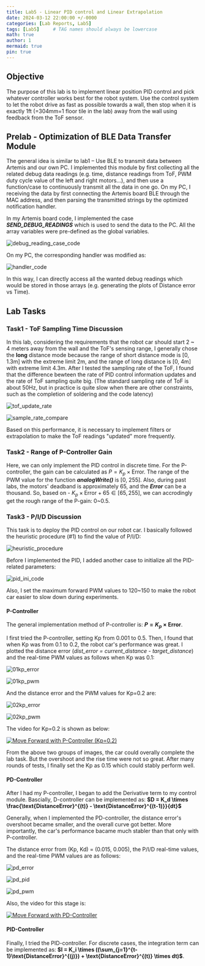 ```yaml
---
title: Lab5 - Linear PID control and Linear Extrapolation
date: 2024-03-12 22:00:00 +/-0000
categories: [Lab Reports, Lab5]
tags: [Lab5]     # TAG names should always be lowercase
math: true
author: 1
mermaid: true
pin: true
---
```


## Objective

The purpose of this lab is to implement linear position PID control and pick whatever controller works best for the robot system. Use the control system to let the robot drive as fast as possible towards a wall, then stop when it is exactly 1ft (=304mm=1 floor tile in the lab) away from the wall using feedback from the ToF sensor.

## Prelab - Optimization of BLE Data Transfer Module

The general idea is similar to lab1 – Use BLE to transmit data between Artemis and our own PC. I implemented this module by first collecting all the related debug data readings (e.g. time, distance readings from ToF, PWM duty cycle value of the left and right motors...), and then use a function/case to continuously transmit all the data in one go. On my PC, I receiving the data by first connecting the Artemis board BLE through the MAC address, and then parsing the transmitted strings by the optimized notification handler.

In my Artemis board code, I implemented the case ***SEND_DEBUG_READINGS*** which is used to send the data to the PC. All the array variables were pre-defined as the global variables.

![debug_reading_case_code](/assets/images/lab5/debug_reading_case_code.png "debug_reading_case_code")

On my PC, the corresponding handler was modified as:

![handler_code](/assets/images/lab5/handler_code.png "handler_code")

In this way, I can directly access all the wanted debug readings which would be stored in those arrays (e.g. generating the plots of Distance error vs Time).

## Lab Tasks

### Task1 - ToF Sampling Time Discussion

In this lab, considering the requirements that the robot car should start 2 ~ 4 meters away from the wall and the ToF's sensing range, I generally chose the **long** distance mode because the range of short distance mode is [0, 1.3m] with the extreme limit 2m, and the range of long distance is [0, 4m] with extreme limit 4.3m. After I tested the sampling rate of the ToF, I found that the difference bewteen the rate of PID control information updates and the rate of ToF sampling quite big. (The standard sampling rate of ToF is about 50Hz, but in practice is quite slow when there are other constraints, such as the completion of soldering and the code latency)

![tof_update_rate](/assets/images/lab5/tof_update_rate.jpg "tof_update_rate")

![sample_rate_compare](/assets/images/lab5/sample_rate_compare.png "sample_rate_compare")

Based on this performance, it is necessary to implement filters or extrapolation to make the ToF readings "updated" more frequently.

### Task2 - Range of P-Controller Gain

Here, we can only implement the PID control in discrete time. For the P-controller, the gain can be calculated as $P = K_p \times \text{Error}$. The range of the PWM value for the function ***analogWrite()*** is [0, 255]. Also, during past labs, the motors' deadband is approximately 65, and the ***Error*** can be a thousand. So, based on - $K_p \times \text{Error} + 65 \in [65, 255]$, we can accrodingly get the rough range of the P-gain: 0~0.5.

### Task3 - P/I/D Discussion

This task is to deploy the PID control on our robot car. I basically followed the heuristic procedure (#1) to find the value of P/I/D:

![heuristic_procedure](/assets/images/lab5/heuristic_procedure.png "heuristic_procedure")

Before I implemented the PID, I added another case to initialize all the PID-related parameters:

![pid_ini_code](/assets/images/lab5/pid_ini_code.png "pid_ini_code")

Also, I set the maximum forward PWM values to 120~150 to make the robot car easier to slow down during experiments.

#### P-Controller

The general implementation method of P-controller is: **$P = K_p \times \text{Error}$**.

I first tried the P-controller, setting Kp from 0.001 to 0.5. Then, I found that when Kp was from 0.1 to 0.2, the robot car's performance was great. I plotted the distance error (*dist_error = current_distance - target_distance*) and the real-time PWM values as follows when Kp was 0.1:

![01kp_error](/assets/images/lab5/01kp_error.png "01kp_error")

![01kp_pwm](/assets/images/lab5/01kp_pwm.png "01kp_pwm")

And the distance error and the PWM values for Kp=0.2 are:

![02kp_error](/assets/images/lab5/01kp_error.png "02kp_error")

![02kp_pwm](/assets/images/lab5/01kp_pwm.png "02kp_pwm")

The video for Kp=0.2 is shown as below:

[![Move Forward with P-Controller (Kp=0.2)](https://img.youtube.com/vi/EU5GKw_I4Rw/maxresdefault.jpg)](https://www.youtube.com/watch?v=EU5GKw_I4Rw)

From the above two groups of images, the car could overally complete the lab task. But the overshoot and the rise time were not so great. After many rounds of tests, I finally set the Kp as 0.15 which could stably perform well.

#### PD-Controller

After I had my P-controller, I began to add the Derivative term to my control module. Bascially, D-controller can be implemented as: **$D = K_d \times \frac{\text{DistanceError}^{(t)} - \text{DistanceError}^{(t-1)}}{dt}$**

Generally, when I implemented the PD-controller, the distance error's overshoot became smaller, and the overall curve got better. More importantly, the car's performance bacame much stabler than that only with P-controller.

The distance error from (Kp, Kd) = (0.015, 0.005), the P/I/D real-time values, and the real-time PWM values are as follows:

![pd_error](/assets/images/lab5/pd_error.png "pd_error")

![pd_pid](/assets/images/lab5/pd_pid.png "pd_pid")

![pd_pwm](/assets/images/lab5/pd_pwm.png "pd_pwm")

Also, the video for this stage is:

[![Move Forward with PD-Controller](https://img.youtube.com/vi/N31cSeHwt0Q/maxresdefault.jpg)](https://www.youtube.com/watch?v=N31cSeHwt0Q)

#### PID-Controller

Finally, I tried the PID-controller. For discrete cases, the integration term can be implemented as: **$I = K_i \times ((\sum_{j=1}^{t-1}\text{DistanceError}^{(j)}) + \text{DistanceError}^{(t)} \times dt)$**.


